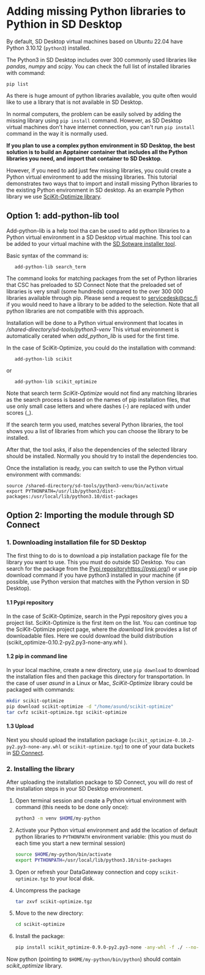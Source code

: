 # Adding missing Python libraries to Pythion in SD Desktop

By default, SD Desktop virtual machines based on Ubuntu 22.04 have Python 3.10.12 (`python3`) installed.

The Python3 in SD Desktop includes over 300 commonly used libraries like _pandas_, _numpy_ and _scipy_.
You can check the full list of installed libraries with command:
```text
pip list
```

As there is huge amount of python libraries available, you quite often would like to use a library that is not available in SD Desktop.

In normal computers, the problem can be easily solved by adding the missing library using `pip install` command. However, 
as SD Desktop virtual machines don't have internet connection, you can't run `pip install` command in the way it is normally used.

**If you plan to use a complex python environment in SD Desktop, the best solution is to build an Apptainer container that 
includes all the Python libraries you need, and import that container to SD Desktop**.

However, if you need to add just few missing libraries, you could create a Python virtual environment
to add the missing libraries. This tutorial demonstrates two ways that to import and install missing Python libraries to the existing Python environment in SD desktop. As an example Python library we use [SciKit-Optimize library](https://scikit-optimize.github.io).

## Option 1: add-python-lib tool

Add-python-lib is a help tool tha can be used to add python libraries to
a Python virtual environment in a SD Desktop virtual machine.
This tool can be added to your virtual machine with the [SD Sotware installer tool](./sd-software-installer.md).

Basic syntax of the command is:

```text
   add-python-lib search_term 
```

The command looks for matching packages from the set of Python libraries that CSC has preloaded to SD Connect
Note that the preloaded set of libraries is very small (some hundreds) compared to the over 300 000 libraries available through pip.
Please send a request to servicedesk@csc.fi if you would need to have a library to be added to the selection.
Note that all python libraries are not compatible with this approach.

Installation will be done to a Python virtual environment that locates in _/shared-directory/sd-tools/python3-venv_
This virtual environment is automatically cerated when _add_python_lib_ is used for the first time.

In the case of SciKit-Optimize, you could do the installation with command:

```text
   add-python-lib scikit 
```
or 

```text
   add-python-lib scikit_optimize 
```

Note that search term _SciKit-Optimize_ would not find any matching libraries as the search process is based on
the names of pip installation files, that use only small case letters and where dashes (-) are replaced with under scores (_).

If the search term you used, matches several Python libraries, the tool shows you a list of libraries from which you can
choose the library to be installed. 

After that, the tool asks, if also the dependencies of the selected library should be installed.
Normally you should try to install the dependencies too. 

Once the installation is ready, you can switch to use the Python virtual environment with commands:

```text
source /shared-directory/sd-tools/python3-venv/bin/activate
export PYTHONPATH=/usr/lib/python3/dist-packages:/usr/local/lib/python3.10/dist-packages
```


## Option 2: Importing the module through SD Connect

### 1. Downloading installation file for SD Desktop

The first thing to do is to download a pip installation package file for the library you want to use.
This you must do outside SD Desktop. You can search for the package from the [Pypi repository]()https://pypi.org/)
or use pip download command if you have python3 installed in your machine (if possible, use Python version that matches with the Python version in SD Desktop).

#### 1.1 Pypi repository 

In the case of SciKit-Optimize, search in the Pypi repository gives you a project list. SciKit-Optimize is the first item  on the list. You can continue top the  SciKit-Optimize project page, where the _download_ link provides a list of downloadable files. Here we could download the build distribution (scikit_optimize-0.10.2-py2.py3-none-any.whl ).

#### 1.2  pip in command line

In your local machine, create a new directory, use `pip download` to download the installation files and then package 
this directory for transportation. In the case of user _asund_ in a Linux or Mac, _SciKit-Optimize_ library could be packaged 
with commands:

```bash
mkdir scikit-optimize
pip download scikit-optimize -d "/home/asund/scikit-optimize"
tar cvfz scikit-optimize.tgz scikit-optimize
```

#### 1.3 Upload 

Next you should upload the installation package (`scikit_optimize-0.10.2-py2.py3-none-any.whl` or `scikit-optimize.tgz`) to one of 
your data buckets in [SD Connect](https://sd-connect.csc.fi).

### 2. Installing the library

After uploading the installation package to SD Connect, you will do rest of the installation steps
in your SD Desktop environment.

1. Open terminal session and create a Python virtual environment with command
(this needs to be done only once):

    ```bash
    python3 -m venv $HOME/my-python
    ```

2. Activate your Python virtual environment and add the location of default python libraries to `PYTHONPATH` environment variable: 
(this you must do each time you start a new terminal session)

    ```bash
    source $HOME/my-python/bin/activate
    export PYTHONPATH=/usr/local/lib/python3.10/site-packages
    ```

3. Open or refresh your DataGateway connection and copy `scikit-optimize.tgz` to your local disk.

4. Uncompress the package

    ```bash
    tar zxvf scikit-optimize.tgz
    ```

5. Move to the new directory:

    ```bash
    cd scikit-optimize
    ```

6. Install the package:

    ```bash
    pip install scikit_optimize-0.9.0-py2.py3-none -any-whl -f ./ --no-index --no-deps
    ```

Now python (pointing to `$HOME/my-python/bin/python`) should contain
_scikit_optimize_ library.
